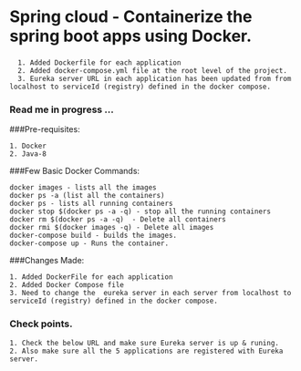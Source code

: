# Spring cloud - Containerize the spring boot apps using Docker.
###
~~~
  1. Added Dockerfile for each application
  2. Added docker-compose.yml file at the root level of the project.
  3. Eureka server URL in each application has been updated from from localhost to serviceId (registry) defined in the docker compose.
~~~
### Read me in progress ...


###Pre-requisites:
~~~
1. Docker
2. Java-8
~~~

###Few Basic Docker Commands:
~~~
docker images - lists all the images
docker ps -a (list all the containers)
docker ps - lists all running containers
docker stop $(docker ps -a -q) - stop all the running containers
docker rm $(docker ps -a -q)  - Delete all containers
docker rmi $(docker images -q) - Delete all images
docker-compose build - builds the images.
docker-compose up - Runs the container.
~~~

###Changes Made:
~~~
1. Added DockerFile for each application
2. Added Docker Compose file
3. Need to change the  eureka server in each server from localhost to serviceId (registry) defined in the docker compose.
~~~

### Check points.
~~~
1. Check the below URL and make sure Eureka server is up & runing.
2. Also make sure all the 5 applications are registered with Eureka server.
~~~
